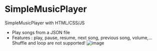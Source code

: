 # SimpleMusicPlayer
SimpleMusicPlayer with HTML/CSS/JS
- Play songs from a JSON file
- Features : play, pause, resume, next song, previous song, volume,... Shuffle and loop are not supported!
![image](https://user-images.githubusercontent.com/38173199/147260952-e4cca2f6-37c6-4b32-98f2-6232ba2427b7.png)
